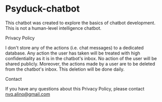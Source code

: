 # Psyduck-chatbot

This chatbot was created to explore the basics of chatbot development. This is not a human-level intelligence chatbot.


Privacy Policy

I don't store any of the actions (i.e. chat messages) to a dedicated database. Any action the user has taken will be treated with high confidentiality as it is in the chatbot's inbox. No action of the user will be shared publicly. Moreover, the actions made by a user are to be deleted from the chatbot's inbox. This deletion will be done daily.


Contact

If you have any questions about this Privacy Policy, please contact nvq.alino@gmail.com

